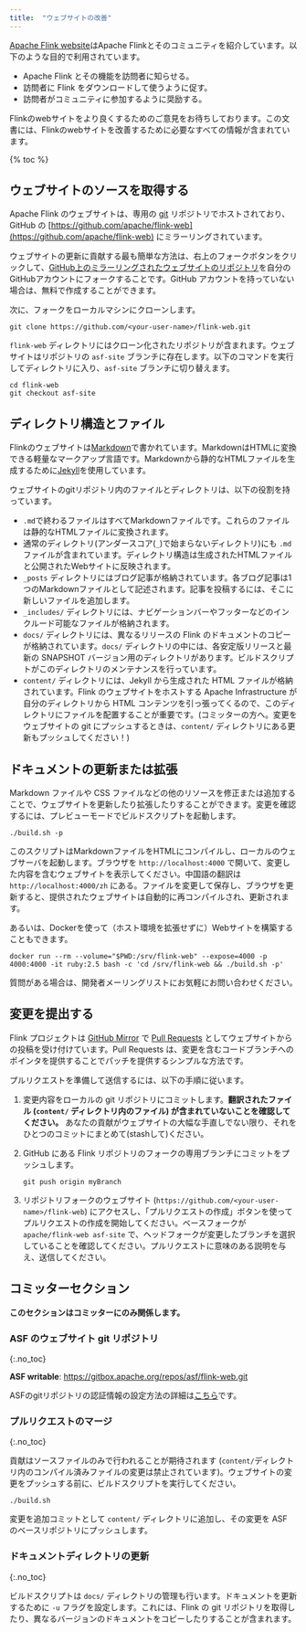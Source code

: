 ```yaml
---
title:  "ウェブサイトの改善"
---
```


[Apache Flink website](http://flink.apache.org)はApache Flinkとそのコミュニティを紹介しています。以下のような目的で利用されています。

- Apache Flink とその機能を訪問者に知らせる。
- 訪問者に Flink をダウンロードして使うように促す。
- 訪問者がコミュニティに参加するように奨励する。

Flinkのwebサイトをより良くするためのご意見をお待ちしております。この文書には、Flinkのwebサイトを改善するために必要なすべての情報が含まれています。

{% toc %}

## ウェブサイトのソースを取得する

Apache Flink のウェブサイトは、専用の [git](http://git-scm.com/) リポジトリでホストされており、GitHub の [https://github.com/apache/flink-web](https://github.com/apache/flink-web) にミラーリングされています。

ウェブサイトの更新に貢献する最も簡単な方法は、右上のフォークボタンをクリックして、[GitHub上のミラーリングされたウェブサイトのリポジトリ](https://github.com/apache/flink-web)を自分のGitHubアカウントにフォークすることです。GitHub アカウントを持っていない場合は、無料で作成することができます。

次に、フォークをローカルマシンにクローンします。

```
git clone https://github.com/<your-user-name>/flink-web.git
```

`flink-web` ディレクトリにはクローン化されたリポジトリが含まれます。ウェブサイトはリポジトリの `asf-site` ブランチに存在します。以下のコマンドを実行してディレクトリに入り、`asf-site` ブランチに切り替えます。

```
cd flink-web
git checkout asf-site
```

## ディレクトリ構造とファイル

Flinkのウェブサイトは[Markdown](http://daringfireball.net/projects/markdown/)で書かれています。MarkdownはHTMLに変換できる軽量なマークアップ言語です。Markdownから静的なHTMLファイルを生成するために[Jekyll](http://jekyllrb.com/)を使用しています。

ウェブサイトのgitリポジトリ内のファイルとディレクトリは、以下の役割を持っています。

- `.md`で終わるファイルはすべてMarkdownファイルです。これらのファイルは静的なHTMLファイルに変換されます。
- 通常のディレクトリ(アンダースコア(`_`)で始まらないディレクトリ)にも `.md` ファイルが含まれています。ディレクトリ構造は生成されたHTMLファイルと公開されたWebサイトに反映されます。
- `_posts` ディレクトリにはブログ記事が格納されています。各ブログ記事は1つのMarkdownファイルとして記述されます。記事を投稿するには、そこに新しいファイルを追加します。
- `_includes/` ディレクトリには、ナビゲーションバーやフッターなどのインクルード可能なファイルが格納されます。
- `docs/` ディレクトリには、異なるリリースの Flink のドキュメントのコピーが格納されています。`docs/` ディレクトリの中には、各安定版リリースと最新の SNAPSHOT バージョン用のディレクトリがあります。ビルドスクリプトがこのディレクトリのメンテナンスを行っています。
- `content/` ディレクトリには、Jekyll から生成された HTML ファイルが格納されています。Flink のウェブサイトをホストする Apache Infrastructure が自分のディレクトリから HTML コンテンツを引っ張ってくるので、このディレクトリにファイルを配置することが重要です。(コミッターの方へ。変更をウェブサイトの git にプッシュするときは、`content/` ディレクトリにある更新もプッシュしてください！)

## ドキュメントの更新または拡張

Markdown ファイルや CSS ファイルなどの他のリソースを修正または追加することで、ウェブサイトを更新したり拡張したりすることができます。変更を確認するには、プレビューモードでビルドスクリプトを起動します。

```
./build.sh -p
```

このスクリプトはMarkdownファイルをHTMLにコンパイルし、ローカルのウェブサーバを起動します。ブラウザを `http://localhost:4000` で開いて、変更した内容を含むウェブサイトを表示してください。中国語の翻訳は `http://localhost:4000/zh` にある。ファイルを変更して保存し、ブラウザを更新すると、提供されたウェブサイトは自動的に再コンパイルされ、更新されます。

あるいは、Dockerを使って（ホスト環境を拡張せずに）Webサイトを構築することもできます。

```
docker run --rm --volume="$PWD:/srv/flink-web" --expose=4000 -p 4000:4000 -it ruby:2.5 bash -c 'cd /srv/flink-web && ./build.sh -p'
```

質問がある場合は、開発者メーリングリストにお気軽にお問い合わせください。

## 変更を提出する

Flink プロジェクトは [GitHub Mirror](https://github.com/apache/flink-web) で [Pull Requests](https://help.github.com/articles/using-pull-requests) としてウェブサイトからの投稿を受け付けています。Pull Requests は、変更を含むコードブランチへのポインタを提供することでパッチを提供するシンプルな方法です。

プルリクエストを準備して送信するには、以下の手順に従います。

1. 変更内容をローカルの git リポジトリにコミットします。**翻訳されたファイル (`content/` ディレクトリ内のファイル) が含まれていないことを確認してください。**
あなたの貢献がウェブサイトの大幅な手直しでない限り、それをひとつのコミットにまとめて(stashして)ください。

2. GitHub にある Flink リポジトリのフォークの専用ブランチにコミットをプッシュします。

	```
	git push origin myBranch
	```

3. リポジトリフォークのウェブサイト (`https://github.com/<your-user-name>/flink-web`) にアクセスし、「プルリクエストの作成」ボタンを使ってプルリクエストの作成を開始してください。ベースフォークが `apache/flink-web asf-site` で、ヘッドフォークが変更したブランチを選択していることを確認してください。プルリクエストに意味のある説明を与え、送信してください。

## コミッターセクション

**このセクションはコミッターにのみ関係します。**

### ASF のウェブサイト git リポジトリ
{:.no_toc}

**ASF writable**: https://gitbox.apache.org/repos/asf/flink-web.git

ASFのgitリポジトリの認証情報の設定方法の詳細は[こちら](https://gitbox.apache.org/)です。

### プルリクエストのマージ
{:.no_toc}

貢献はソースファイルのみで行われることが期待されます (`content/`ディレクトリ内のコンパイル済みファイルの変更は禁止されています)。ウェブサイトの変更をプッシュする前に、ビルドスクリプトを実行してください。

```
./build.sh
```

変更を追加コミットとして `content/` ディレクトリに追加し、その変更を ASF のベースリポジトリにプッシュします。

### ドキュメントディレクトリの更新
{:.no_toc}

ビルドスクリプトは `docs/` ディレクトリの管理も行います。ドキュメントを更新するために `-u` フラグを設定します。これには、Flink の git リポジトリを取得したり、異なるバージョンのドキュメントをコピーしたりすることが含まれます。
